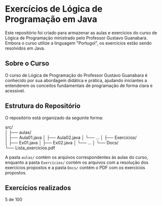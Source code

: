 # Exercícios de Lógica de Programação em Java

Este repositório foi criado para armazenar as aulas e exercícios do curso de Lógica de Programação ministrado pelo Professor Gustavo Guanabara. Embora o curso utilize a linguagem "Portugol", os exercícios estão sendo resolvidos em Java.

## Sobre o Curso

O curso de Lógica de Programação do Professor Gustavo Guanabara é conhecido por sua abordagem didática e prática, ajudando iniciantes a entenderem os conceitos fundamentais de programação de forma clara e acessível.

## Estrutura do Repositório

O repositório está organizado da seguinte forma:

src/    
│
├── aulas/    
│ ├── Aula01.java
│ ├── Aula02.java
│ └── ...
│
├── Exercicios/    
│ ├── Ex01.java
│ ├── Ex02.java
│ └── ...
│
└── Docs/    
└── Lista_exercicios.pdf

A pasta `aulas/` contém os arquivos correspondentes às aulas do curso, enquanto a pasta `Exercicios/` contém os arquivos com a resolução dos exercícios propostos e a pasta `Docs/` contém o PDF com os exercícios propostos. 

## Exercícios realizados 

5 de 100



